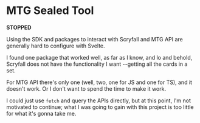 # MTG Sealed Tool
**STOPPED**  

Using the SDK and packages to interact with Scryfall and MTG API are generally hard to configure with Svelte.  

I found one package that worked well, as far as I know, and lo and behold, Scryfall does not have the functionality I want --getting all the cards in a set.

For MTG API there's only one (well, two, one for JS and one for TS), and it doesn't work. Or I don't want to spend the time to make it work.

I could just use `fetch` and query the APIs directly, but at this point, I'm not motivated to continue; what I was going to gain with this project is too little for what it's gonna take me.
